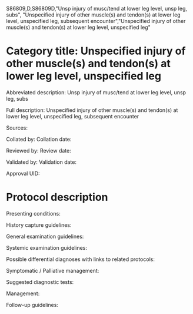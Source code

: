 S86809,D,S86809D,"Unsp injury of musc/tend at lower leg level, unsp leg, subs", "Unspecified injury of other muscle(s) and tendon(s) at lower leg level, unspecified leg, subsequent encounter","Unspecified injury of other muscle(s) and tendon(s) at lower leg level, unspecified leg"
# Category title: Unspecified injury of other muscle(s) and tendon(s) at lower leg level, unspecified leg

Abbreviated description: Unsp injury of musc/tend at lower leg level, unsp leg, subs

Full description: Unspecified injury of other muscle(s) and tendon(s) at lower leg level, unspecified leg, subsequent encounter

Sources:

Collated by:
Collation date:

Reviewed by:
Review date:

Validated by:
Validation date:

Approval UID:

# Protocol description

Presenting conditions:

History capture guidelines:

General examination guidelines:

Systemic examination guidelines:

Possible differential diagnoses with links to related protocols:

Symptomatic / Palliative management:

Suggested diagnostic tests:

Management:

Follow-up guidelines:
